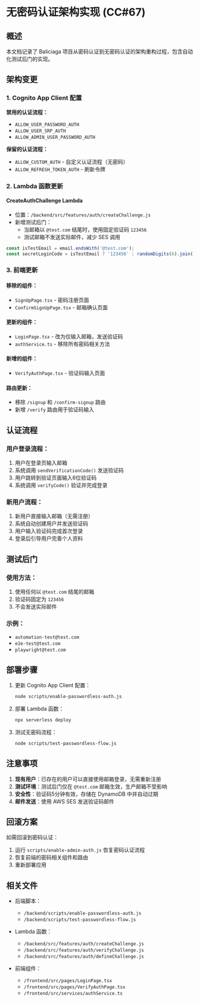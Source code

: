 # 无密码认证架构实现 (CC#67)

## 概述

本文档记录了 Baliciaga 项目从密码认证到无密码认证的架构重构过程，包含自动化测试后门的实现。

## 架构变更

### 1. Cognito App Client 配置

**禁用的认证流程：**
- `ALLOW_USER_PASSWORD_AUTH`
- `ALLOW_USER_SRP_AUTH`
- `ALLOW_ADMIN_USER_PASSWORD_AUTH`

**保留的认证流程：**
- `ALLOW_CUSTOM_AUTH` - 自定义认证流程（无密码）
- `ALLOW_REFRESH_TOKEN_AUTH` - 刷新令牌

### 2. Lambda 函数更新

#### CreateAuthChallenge Lambda
- 位置：`/backend/src/features/auth/createChallenge.js`
- 新增测试后门：
  - 当邮箱以 `@test.com` 结尾时，使用固定验证码 `123456`
  - 测试邮箱不发送实际邮件，减少 SES 调用

```javascript
const isTestEmail = email.endsWith('@test.com');
const secretLoginCode = isTestEmail ? '123456' : randomDigits(6).join('');
```

### 3. 前端更新

#### 移除的组件：
- `SignUpPage.tsx` - 密码注册页面
- `ConfirmSignUpPage.tsx` - 邮箱确认页面

#### 更新的组件：
- `LoginPage.tsx` - 改为仅输入邮箱，发送验证码
- `authService.ts` - 移除所有密码相关方法

#### 新增的组件：
- `VerifyAuthPage.tsx` - 验证码输入页面

#### 路由更新：
- 移除 `/signup` 和 `/confirm-signup` 路由
- 新增 `/verify` 路由用于验证码输入

## 认证流程

### 用户登录流程：
1. 用户在登录页输入邮箱
2. 系统调用 `sendVerificationCode()` 发送验证码
3. 用户跳转到验证页面输入6位验证码
4. 系统调用 `verifyCode()` 验证并完成登录

### 新用户流程：
1. 新用户直接输入邮箱（无需注册）
2. 系统自动创建用户并发送验证码
3. 用户输入验证码完成首次登录
4. 登录后引导用户完善个人资料

## 测试后门

### 使用方法：
1. 使用任何以 `@test.com` 结尾的邮箱
2. 验证码固定为 `123456`
3. 不会发送实际邮件

### 示例：
- `automation-test@test.com`
- `e2e-test@test.com`
- `playwright@test.com`

## 部署步骤

1. 更新 Cognito App Client 配置：
   ```bash
   node scripts/enable-passwordless-auth.js
   ```

2. 部署 Lambda 函数：
   ```bash
   npx serverless deploy
   ```

3. 测试无密码流程：
   ```bash
   node scripts/test-passwordless-flow.js
   ```

## 注意事项

1. **现有用户**：已存在的用户可以直接使用邮箱登录，无需重新注册
2. **测试环境**：测试后门仅在 `@test.com` 邮箱生效，生产邮箱不受影响
3. **安全性**：验证码5分钟有效，存储在 DynamoDB 中并自动过期
4. **邮件发送**：使用 AWS SES 发送验证码邮件

## 回滚方案

如需回滚到密码认证：
1. 运行 `scripts/enable-admin-auth.js` 恢复密码认证流程
2. 恢复前端的密码相关组件和路由
3. 重新部署应用

## 相关文件

- 后端脚本：
  - `/backend/scripts/enable-passwordless-auth.js`
  - `/backend/scripts/test-passwordless-flow.js`
  
- Lambda 函数：
  - `/backend/src/features/auth/createChallenge.js`
  - `/backend/src/features/auth/verifyChallenge.js`
  - `/backend/src/features/auth/defineChallenge.js`

- 前端组件：
  - `/frontend/src/pages/LoginPage.tsx`
  - `/frontend/src/pages/VerifyAuthPage.tsx`
  - `/frontend/src/services/authService.ts`
